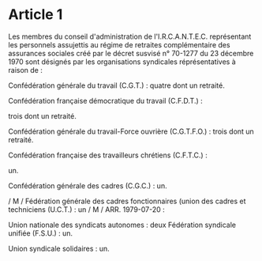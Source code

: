 # Article 1

Les membres du conseil d'administration de l'I.R.C.A.N.T.E.C. représentant les personnels assujettis au régime de retraites complémentaire des assurances sociales créé par le décret susvisé n° 70-1277 du 23 décembre 1970 sont désignés par les organisations syndicales réprésentatives à raison de :

Confédération générale du travail (C.G.T.) : quatre dont un retraité.

Confédération française démocratique du travail (C.F.D.T.) :

trois dont un retraité.

Confédération générale du travail-Force ouvrière (C.G.T.F.O.) : trois dont un retraité.

Confédération française des travailleurs chrétiens (C.F.T.C.) :

un.

Confédération générale des cadres (C.G.C.) : un.

/ M / Fédération générale des cadres fonctionnaires (union des cadres et techniciens (U.C.T.) : un / M / ARR. 1979-07-20 :

Union nationale des syndicats autonomes : deux Fédération syndicale unifiée (F.S.U.) : un.

Union syndicale solidaires : un.
